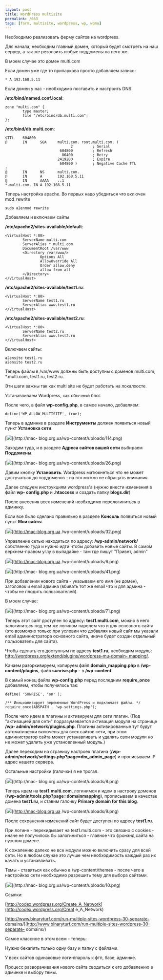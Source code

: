 ```yaml
---
layout: post
title: WordPress multisite
permalink: /663
tags: [farm, multisite, wordpress, wp, wpmu]
---
```


Необходимо реализовать ферму сайтов на wordpress.


Для начала, необходим главный домен, который будет смотреть на наш сервер, а
так же резолвить любые поддомены на него же.


В моем случае это домен multi.com


Если домен уже где то припаркова просто добавляем запись:


    * A 192.168.5.11




Если домен у нас - необходимо поставить и настроить DNS.


**/etc/bind/named.conf.local**:


    zone "multi.com" {
            type master;
            file "/etc/bind/db.multi.com";
    };




**/etc/bind/db.multi.com**:


    $TTL    604800
    @       IN      SOA     multi.com. root.multi.com. (
                                  2         ; Serial
                             604800         ; Refresh
                              86400         ; Retry
                            2419200         ; Expire
                             604800 )       ; Negative Cache TTL
    ;
    @       IN      NS      multi.com.
    @       IN      A       192.168.5.11
    @       IN      AAAA    ::1
    *.multi.com. IN A 192.168.5.11






Теперь настройка apache. Во первых надо убедиться что включен mod_rewrite


    sudo a2enmod rewrite




Добавляем и включаем сайты


**/etc/apache2/sites-available/default**:


    <VirtualHost *:80>
            ServerName multi.com
            ServerAlias *.multi.com
            DocumentRoot /var/www
            <Directory /var/www/>
                    Options All
                    AllowOverride All
                    Order allow,deny
                    allow from all
            </Directory>
    </VirtualHost>




**/etc/apache2/sites-available/test1.ru**:


    <VirtualHost *:80>
            ServerName test1.ru
            ServerAlias www.test1.ru
    </VirtualHost>




**/etc/apache2/sites-available/test2.ru**:


    <VirtualHost *:80>
            ServerName test2.ru
            ServerAlias www.test2.ru
    </VirtualHost>




Включаем сайты:


    a2ensite test1.ru
    a2ensite test2.ru




Теперь файлы в /var/www должны быть доступны с доменов multi.com, *.multi.com,
test1.ru, test2.ru.


Эти шаги важны так как multi site не будет работать на локалхосте.


Устанавливаем Wordpress, как обычный блог.


После чего, в файл **wp-config.php**, в самое начало, добавляем:


    define('WP_ALLOW_MULTISITE', true);


Теперь в админке в разделе **Инструменты** должен появиться новый пункт
**Установка сети**.




[![](http://mac-blog.org.ua/wp-content/uploads/114.png)](http://mac-
blog.org.ua/wp-content/uploads/114.png)


Заходим туда, и в разделе **Адреса сайтов вашей сети** выбираем **Поддомены**.


[![](http://mac-blog.org.ua/wp-content/uploads/26-300x114.png)](http://mac-
blog.org.ua/wp-content/uploads/26.png)


Давим кнопку **Установить**. Wordpress матюкнеться что не может достучаться до
поддоменов - на это можно не обращать внимания.


Далее следуем инструкциям wordpress'а (нужно внести изменения в файл **wp-
config.php** и **.htaccess** и создать папку **blogs.dir**)


После внесения всех изменений необходимо перелогиниться в админку.


Если все было сделано правильно в разделе **Консоль** появиться новый пункт
**Мои сайты**.


[![](http://mac-blog.org.ua/wp-content/uploads/32.png)](http://mac-blog.org.ua
/wp-content/uploads/32.png)




Управление сетью находиться по адресу: **/wp-admin/network/** собственно туда
и нужно идти чтобы добавить новые сайты. В самом верхнем-правом углу в
выпадайке - там где пишут "Привет, admin"


[![](http://mac-blog.org.ua/wp-content/uploads/6.png)](http://mac-blog.org.ua
/wp-content/uploads/6.png)


[![](http://mac-blog.org.ua/wp-content/uploads/41-300x114.png)](http://mac-
blog.org.ua/wp-content/uploads/41.png)


При добавлении нового сайта - указываем его имя (не домен), заголовок и email
админа (вбивать тот же email что и для админа - чтобы не плодить
пользователей).


В моем случае:


[![](http://mac-blog.org.ua/wp-content/uploads/71-300x160.png)](http://mac-
blog.org.ua/wp-content/uploads/71.png)


Теперь этот сайт доступен по адресу: **test1.multi.com**, можно в него
залогиниться под тем же логином паролем что и для основного сайта (это
возможно только при условии что добавляя новый сайт мы указали email
администратора основного сайта, иначе будет создан отдельный пользователь для
сайта).


Чтобы сделать его доступным по адресу **test1.ru**, необходим модуль:
[http://wordpress.org/extend/plugins/wordpress-mu-domain-
mapping/](http://wordpress.org/extend/plugins/wordpress-mu-domain-mapping/).


Качаем разорхивируем, копируем файл **domain_mapping.php** в **/wp-
content/plugins**, файл **sunrise.php** - в **/wp-content**.


В самый конец файла **wp-config.php** перед последним **require_once**
добавляем, чтобы получилось так:


    define( 'SUNRISE', 'on' );

    /** Инициализирует переменные WordPress и подключает файлы. */
    require_once(ABSPATH . 'wp-settings.php');




После чего идем в плагины и активируем для сети плагин. (Под "активацией для
сети" подразумевается активация модуля на странице **/wp-
admin/network/plugins.php**. Плагины активированные тут будут автоматически
включены для всех сайтов сети, при этом администратор сайта может
устанавливать и удалять свои модули но не может удалить уже установленный
модуль.)


Далее переходим на страницу настроек плагина (**/wp-
admin/network/settings.php?page=dm_admin_page**) и прописываем IP адрес нашего
сервера.


Остальные настройки (галочки) я не трогал.


[![](http://mac-blog.org.ua/wp-content/uploads/8-252x300.png)](http://mac-
blog.org.ua/wp-content/uploads/8.png)


Теперь идем на **test1.multi.com**, логинимся и идем в настроку доменов
(**/wp-admin/tools.php?page=domainmapping**), прописываем в качестве домена
**test1.ru**, и ставим галочку **Primary domain for this blog**.


[![](http://mac-blog.org.ua/wp-content/uploads/9.png)](http://mac-blog.org.ua
/wp-content/uploads/9.png)


После сохранения изменений сайт будет доступен по адресу **test1.ru**.


При логине - перекидывает на test1.multi.com - это связано с cookies - иначе
не получилось бы залогиниться - главное что фронэнд сайта на нужном домене.


К сожалению далеко не все модули можно включить сразу для всей сети. Но в
любом случае это лучше чем необходимость каждый раз их качать и устанавливать.


Темы - ставяться как обычно в /wp-content/themes - после чего в настройках
сети необходимо разрешить тему для выбора сайтами.


[![](http://mac-blog.org.ua/wp-content/uploads/10-300x251.png)](http://mac-
blog.org.ua/wp-content/uploads/10.png)




Ссылки:


[http://codex.wordpress.org/Create_A_Network](http://codex.wordpress.org/Creat
e_A_Network)


[http://www.binaryturf.com/run-multiple-sites-wordpress-30-separate-
domains/](http://www.binaryturf.com/run-multiple-sites-wordpress-30-separate-
domains/)




Самое классное в этом всем - теперь:


Нужно бекапить только одну базу и папку с файлами.


У всех сайтов одинаковые логин\пароль к фтп, базе, админке.


Процесс разворачивания нового сайта сводиться к его добавлению в админке и
выбору темы.


